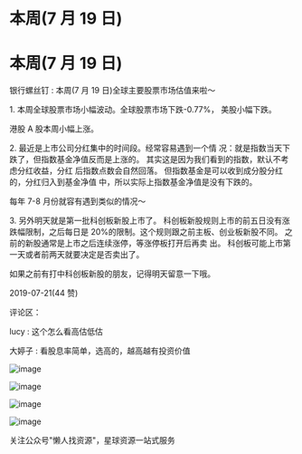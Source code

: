 # 本周(7 月 19 日)

# 本周(7 月 19 日)

银行螺丝钉 : 本周(7 月 19 日)全球主要股票市场估值来啦～

1\. 本周全球股票市场小幅波动。全球股票市场下跌-0.77%， 美股小幅下跌。

港股 A 股本周小幅上涨。

2\. 最近是上市公司分红集中的时间段。经常容易遇到一个情 况：就是指数当天下跌了，但指数基金净值反而是上涨的。 其实这是因为我们看到的指数，默认不考虑分红收益，分红 后指数点数会自然回落。 但指数基金是可以收到成分股分红的，分红归入到基金净值 中，所以实际上指数基金净值是没有下跌的。

每年 7-8 月份就容有遇到类似的情况～

3\. 另外明天就是第一批科创板新股上市了。 科创板新股规则上市的前五日没有涨跌幅限制，之后每日是 20%的限制。这个规则跟之前主板、创业板新股不同。 之前的新股通常是上市之后连续涨停，等涨停板打开后再卖 出。 科创板可能上市第一天或者前两天就要决定是否卖出了。

如果之前有打中科创板新股的朋友，记得明天留意一下哦。

2019-07-21(44 赞)

评论区：

lucy : 这个怎么看高估低估

大婷子 : 看股息率简单，选高的，越高越有投资价值

![image](img/Image_063.png)

![image](img/Image_064.png)

![image](img/Image_065.png)

![image](img/Image_066.png)

关注公众号"懒人找资源"，星球资源一站式服务